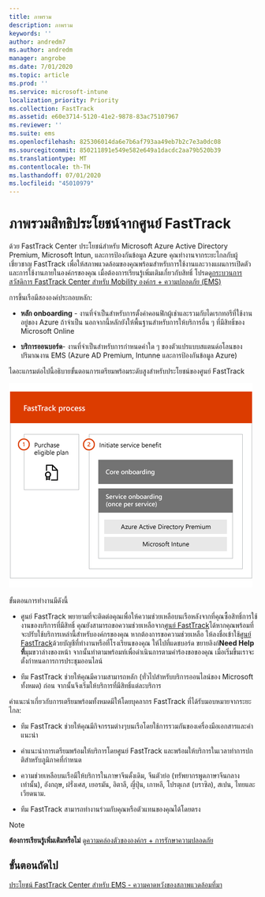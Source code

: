 ```yaml
---
title: ภาพรวม
description: ภาพรวม
keywords: ''
author: andredm7
ms.author: andredm
manager: angrobe
ms.date: 7/01/2020
ms.topic: article
ms.prod: ''
ms.service: microsoft-intune
localization_priority: Priority
ms.collection: FastTrack
ms.assetid: e60e3714-5120-41e2-9878-83ac75107967
ms.reviewer: ''
ms.suite: ems
ms.openlocfilehash: 825306014da6e7b6af793aa49eb7b2c7e3a0dc08
ms.sourcegitcommit: 850211891e549e582e649a1dacdc2aa79b520b39
ms.translationtype: MT
ms.contentlocale: th-TH
ms.lasthandoff: 07/01/2020
ms.locfileid: "45010979"
---
```

# <a name="fasttrack-center-benefit-overview"></a>ภาพรวมสิทธิประโยชน์จากศูนย์ FastTrack

ด้วย FastTrack Center ประโยชน์สําหรับ Microsoft Azure Active Directory Premium, Microsoft Intun, และการป้องกันข้อมูล Azure คุณทํางานจากระยะไกลกับผู้เชี่ยวชาญ FastTrack เพื่อให้สภาพแวดล้อมของคุณพร้อมสําหรับการใช้งานและวางแผนการเปิดตัวและการใช้งานภายในองค์กรของคุณ เมื่อต้องการเรียนรู้เพิ่มเติมเกี่ยวกับสิทธิ์ โปรดดู[กระบวนการสวัสดิการ FastTrack Center สําหรับ Mobility องค์กร + ความปลอดภัย (EMS)](EMS-fasttrack-process.md)

การขึ้นเรือมีสององค์ประกอบหลัก:

-   **หลัก onboarding** - งานที่จําเป็นสําหรับการตั้งค่าคอนฟิกผู้เช่าและรวมกับไดเรกทอรีที่ใช้งานอยู่ของ Azure ถ้าจําเป็น นอกจากนี้หลักยังให้พื้นฐานสําหรับการให้บริการอื่น ๆ ที่มีสิทธิ์ของ Microsoft Online

-   **บริการออนบอร์ด**- งานที่จําเป็นสําหรับการกําหนดค่าใด ๆ ของตัวแปรแบบสแตนด์อโลนของปริมาณงาน EMS (Azure AD Premium, Intunne และการป้องกันข้อมูล Azure)

ไดอะแกรมต่อไปนี้อธิบายขั้นตอนการเตรียมพร้อมระดับสูงสําหรับประโยชน์ของศูนย์ FastTrack

![ขั้นตอนในการวางแผนระดับสูงของการใช้ประโยชน์ของ FastTrack Center](./media/ft-onboarding-process.png)

ขั้นตอนการทํางานมีดังนี้

- ศูนย์ FastTrack พยายามที่จะติดต่อคุณเพื่อให้ความช่วยเหลือบนเรือหลังจากที่คุณซื้อสิทธิ์การใช้งานของบริการที่มีสิทธิ์ คุณยังสามารถขอความช่วยเหลือจาก[ศูนย์ FastTrack](https://go.microsoft.com/fwlink/?linkid=780698)ได้หากคุณพร้อมที่จะปรับใช้บริการเหล่านี้สําหรับองค์กรของคุณ หากต้องการขอความช่วยเหลือ ให้ลงชื่อเข้าใช้[ศูนย์ FastTrack](https://go.microsoft.com/fwlink/?linkid=780698)ด้วยบัญชีที่ทํางานหรือที่โรงเรียนของคุณ ให้ไปที่แดชบอร์ด ขยายลิงก์**Need Help ที่**มุมขวาล่างของหน้า จากนั้นทําตามพร้อมท์เพื่อดําเนินการตามคําร้องขอของคุณ เมื่อเริ่มขึ้นเราจะตั้งกําหนดการการประชุมออนไลน์

-   ทีม FastTrack ช่วยให้คุณมีความสามารถหลัก (ทั่วไปสําหรับบริการออนไลน์ของ Microsoft ทั้งหมด) ก่อน จากนั้นจึงเริ่มให้บริการที่มีสิทธิ์แต่ละบริการ

คําแนะนําเกี่ยวกับการเตรียมพร้อมทั้งหมดมีให้โดยบุคลากร FastTrack ที่ได้รับมอบหมายจากระยะไกล:

-   ทีม FastTrack ช่วยให้คุณมีกิจกรรมต่างๆบนเรือโดยใช้การรวมกันของเครื่องมือเอกสารและคําแนะนํา

-   คําแนะนําการเตรียมพร้อมให้บริการโดยศูนย์ FastTrack และพร้อมให้บริการในเวลาทําการปกติสําหรับภูมิภาคที่กําหนด

-   ความช่วยเหลือบนเรือมีให้บริการในภาษาจีนดั้งเดิม, จีนตัวย่อ (ทรัพยากรพูดภาษาจีนกลางเท่านั้น), อังกฤษ, ฝรั่งเศส, เยอรมัน, อิตาลี, ญี่ปุ่น, เกาหลี, โปรตุเกส (บราซิล), สเปน, ไทยและเวียดนาม.

-   ทีม FastTrack สามารถทํางานร่วมกับคุณหรือตัวแทนของคุณได้โดยตรง

> [!NOTE]
> **ต้องการเรียนรู้เพิ่มเติมหรือไม่** ดู[ความคล่องตัวขององค์กร + การรักษาความปลอดภัย](https://www.microsoft.com/cloud-platform/enterprise-mobility)

## <a name="next-steps"></a>ขั้นตอนถัดไป

[ประโยชน์ FastTrack Center สําหรับ EMS - ความคาดหวังของสภาพแวดล้อมที่มา](EMS-source-environment-expectations.md)

